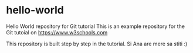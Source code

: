 # hello-world
Hello World repository for Git tutorial
This is an example repository for the Git tutoial on https://www.w3schools.com

This repository is built step by step in the tutorial.
Si Ana are mere sa stiti :)
